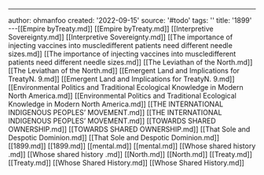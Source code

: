 ---
author: ohmanfoo
created: '2022-09-15'
source: '#todo'
tags: ''
title: '1899'
---[[Empire byTreaty.md]]
[[Empire byTreaty.md]]
[[Interpretive Sovereignty.md]]
[[Interpretive Sovereignty.md]]
[[The importance of injecting vaccines into muscledifferent patients need different needle sizes.md]]
[[The importance of injecting vaccines into muscledifferent patients need different needle sizes.md]]
[[The Leviathan of the North.md]]
[[The Leviathan of the North.md]]
[[Emergent Land and Implications for TreatyN. 9.md]]
[[Emergent Land and Implications for TreatyN. 9.md]]
[[Environmental Politics and Traditional Ecological Knowledge in Modern North America.md]]
[[Environmental Politics and Traditional Ecological Knowledge in Modern North America.md]]
[[THE INTERNATIONAL INDIGENOUS PEOPLES’ MOVEMENT.md]]
[[THE INTERNATIONAL INDIGENOUS PEOPLES’ MOVEMENT.md]]
[[TOWARDS SHARED OWNERSHIP.md]]
[[TOWARDS SHARED OWNERSHIP.md]]
[[That Sole and Despotic Dominion.md]]
[[That Sole and Despotic Dominion.md]]
[[1899.md]]
[[1899.md]]
[[mental.md]]
[[mental.md]]
[[Whose shared history .md]]
[[Whose shared history .md]]
[[North.md]]
[[North.md]]
[[Treaty.md]]
[[Treaty.md]]
[[Whose Shared History.md]]
[[Whose Shared History.md]]
